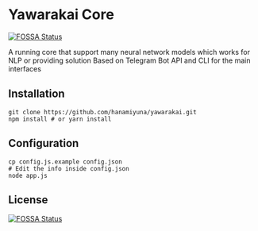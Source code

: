 # Yawarakai Core
[![FOSSA Status](https://app.fossa.io/api/projects/git%2Bgithub.com%2Fhanamiyuna%2Fyawarakai.svg?type=shield)](https://app.fossa.io/projects/git%2Bgithub.com%2Fhanamiyuna%2Fyawarakai?ref=badge_shield)


A running core that support many neural network models which works for NLP or providing solution
Based on Telegram Bot API and CLI for the main interfaces

## Installation
```
git clone https://github.com/hanamiyuna/yawarakai.git
npm install # or yarn install
```

## Configuration
```
cp config.js.example config.json
# Edit the info inside config.json
node app.js
```

## License
[![FOSSA Status](https://app.fossa.io/api/projects/git%2Bgithub.com%2Fhanamiyuna%2Fyawarakai.svg?type=large)](https://app.fossa.io/projects/git%2Bgithub.com%2Fhanamiyuna%2Fyawarakai?ref=badge_large)